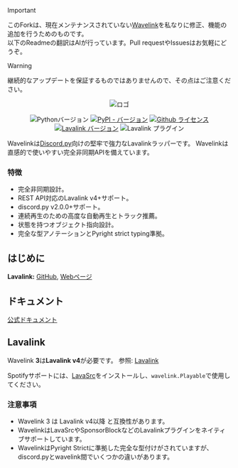 > [!IMPORTANT]
> このForkは、現在メンテナンスされていない[Wavelink](https://github.com/PythonistaGuild/Wavelink)を私なりに修正、機能の追加を行うためのものです。  
> 以下のReadmeの翻訳はAIが行っています。Pull requestやIssuesはお気軽にどうぞ。

> [!WARNING]
> 継続的なアップデートを保証するものではありませんので、その点はご注意ください。  

<div align="center">


![ロゴ](https://raw.githubusercontent.com/PythonistaGuild/Wavelink/master/logo.png)

![Pythonバージョン](https://img.shields.io/pypi/pyversions/Wavelink)
[![PyPI - バージョン](https://img.shields.io/pypi/v/Wavelink)](https://pypi.org/project/wavelink/)
[![Github ライセンス](https://img.shields.io/github/license/PythonistaGuild/Wavelink)](LICENSE)
[![Lavalink バージョン](https://img.shields.io/badge/Lavalink-v4.0%2B-blue?color=%23FB7713)](https://lavalink.dev)
![Lavalink プラグイン](https://img.shields.io/badge/Lavalink_Plugins-Native_Support-blue?color=%2373D673)


</div>


Wavelinkは[Discord.py](https://github.com/Rapptz/discord.py)向けの堅牢で強力なLavalinkラッパーです。
Wavelinkは直感的で使いやすい完全非同期APIを備えています。


### 特徴

- 完全非同期設計。
- REST API対応のLavalink v4+サポート。
- discord.py v2.0.0+サポート。
- 連続再生のための高度な自動再生とトラック推薦。
- 状態を持つオブジェクト指向設計。
- 完全な型アノテーションとPyright strict typing準拠。


## はじめに

**Lavalink:** [GitHub](https://github.com/lavalink-devs/Lavalink/releases), [Webページ](https://lavalink.dev)


## ドキュメント

[公式ドキュメント](https://wavelink.dev/en/latest)


## Lavalink

Wavelink **3**は**Lavalink v4**が必要です。
参照: [Lavalink](https://github.com/lavalink-devs/Lavalink/releases)

Spotifyサポートには、[LavaSrc](https://github.com/topi314/LavaSrc)をインストールし、`wavelink.Playable`で使用してください。


### 注意事項

- Wavelink 3 は Lavalink v4以降 と互換性があります。
- WavelinkはLavaSrcやSponsorBlockなどのLavalinkプラグインをネイティブサポートしています。
- WavelinkはPyright Strictに準拠した完全な型付けがされていますが、discord.pyとwavelink間でいくつかの違いがあります。
